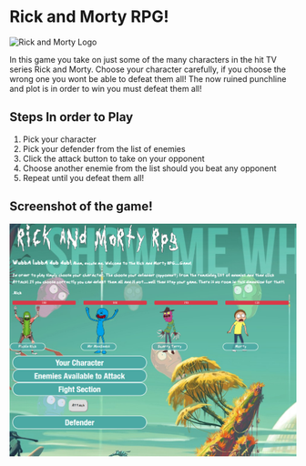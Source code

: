 # Rick and Morty RPG!
![Rick and Morty Logo](https://i.cdn.turner.com/adultswim/big/img/2018/05/07/rick-and-morty.jpg)

In this game you take on just some of the many characters in the hit TV series Rick and Morty. Choose your character carefully, if you choose the wrong one you wont be able to defeat them all! The now ruined punchline and plot is in order to win you must defeat them all! 

## Steps In order to Play
1. Pick your character
2. Pick your defender from the list of enemies
3. Click the attack button to take on your opponent
4. Choose another enemie from the list should you beat any opponent
5. Repeat until you defeat them all!


## Screenshot of the game!
![In Game Screenshot](assets/images/RMRPGSS.PNG)
